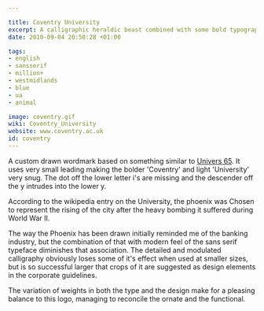 ```yaml
---

title: Coventry University
excerpt: A calligraphic heraldic beast combined with some bold typography
date: 2010-09-04 20:50:28 +01:00

tags:
- english
- sansserif
- million+
- westmidlands
- blue
- ua
- animal

image: coventry.gif
wiki: Coventry_University
website: www.coventry.ac.uk
id: coventry
---
```


A custom drawn wordmark based on something similar to [Univers 65](http://en.wikipedia.org/wiki/Univers). It uses very small leading making the bolder 'Coventry' and light 'University' very snug. The dot off the lower letter i's are missing and the descender off the y intrudes into the lower y.

According to the wikipedia entry on the University, the phoenix was Chosen to represent the rising of the city after the heavy bombing it suffered during World War II.

The way the Phoenix has been drawn initially reminded me of the banking industry, but the combination of that with modern feel of the sans serif typeface diminishes that association. The detailed and modulated calligraphy obviously loses some of it's effect when used at smaller sizes, but is so successful larger that crops of it are suggested as design elements in the corporate guidelines.

The variation of weights in both the type and the design make for a pleasing balance to this logo, managing to reconcile the ornate and the functional.
